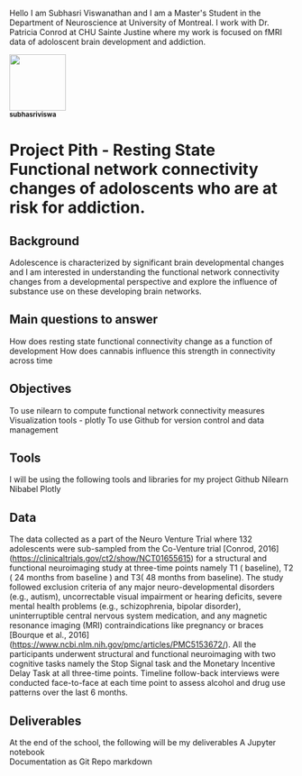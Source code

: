 
Hello I am Subhasri Viswanathan and I am a Master's Student in the Department of Neuroscience at University of Montreal. I work with Dr. Patricia Conrod at CHU Sainte Justine where my work is focused on fMRI data of adoloscent brain development and addiction.

<a href="https://github.com/pbellec">
   <img src="https://avatars.githubusercontent.com/u/62513668?v=4?s=100" 
width="100px;" alt=""/>
   <br /><sub><b>subhasriviswa</b></sub>
</a>

# Project Pith - Resting State Functional network connectivity changes of adoloscents who are at risk for addiction. 
## Background
Adolescence is characterized by significant brain developmental changes and I am interested in understanding the functional network connectivity changes from a developmental perspective and explore the influence of substance use on these developing brain networks. 


## Main questions to answer
How does resting state functional connectivity change as a function of development
How does cannabis influence this strength in connectivity across time 


## Objectives
To use nilearn to compute functional network connectivity measures
Visualization tools - plotly
To use Github for version control and data management

## Tools 
I will be using the following tools and libraries for my project
Github
Nilearn
Nibabel
Plotly 

## Data
The data collected as a part of the Neuro Venture Trial where 132 adolescents were sub-sampled from the Co-Venture trial [Conrod, 2016] (https://clinicaltrials.gov/ct2/show/NCT01655615) for a structural and functional neuroimaging study at three-time points namely T1 ( baseline), T2 ( 24 months from baseline ) and T3( 48 months from baseline). The study followed exclusion criteria of any major neuro-developmental disorders (e.g., autism), uncorrectable visual impairment or hearing deficits, severe mental health problems (e.g., schizophrenia, bipolar disorder), uninterruptible central nervous system medication, and any magnetic resonance imaging (MRI) contraindications like pregnancy or braces [Bourque et al., 2016] (https://www.ncbi.nlm.nih.gov/pmc/articles/PMC5153672/). All the participants underwent structural and functional neuroimaging with two cognitive tasks namely the Stop Signal task and the Monetary Incentive Delay Task at all three-time points. Timeline follow-back interviews were conducted face-to-face at each time point to assess alcohol and drug use patterns over the last 6 months.

## Deliverables
At the end of the school, the following will be my deliverables
A Jupyter notebook  
Documentation as Git Repo markdown  
	
